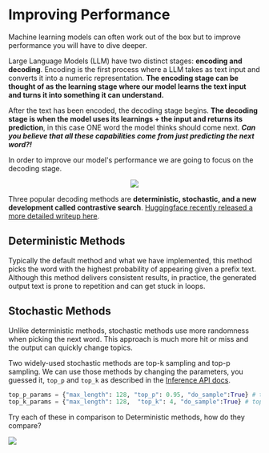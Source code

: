# Improving Performance

Machine learning models can often work out of the box but to improve performance you will have to dive deeper.

Large Language Models (LLM) have two distinct stages: **encoding and decoding**. Encoding is the first process where a LLM takes as text input and converts it into a numeric representation. **The encoding stage can be thought of as the learning stage where our model learns the text input and turns it into something it can understand.**

After the text has been encoded, the decoding stage begins. **The decoding stage is when the model uses its learnings + the input and returns its prediction**, in this case ONE word the model thinks should come next. **_Can you believe that all these capabilities come from just predicting the next word?!_**

In order to improve our model's performance we are going to focus on the decoding stage. 

<p align="center">
<img src="https://miro.medium.com/max/1204/1*o5G3ul7aI0qvuua78tmlhA.png">
</p>

Three popular decoding methods are **deterministic, stochastic, and a new development called contrastive search**. [Huggingface recently released a more detailed writeup here](https://huggingface.co/blog/introducing-csearch). 


## Deterministic Methods
Typically the default method and what we have implemented, this method picks the word with the highest probability of appearing given a prefix text. Although this method delivers consistent results, in practice, the generated output text is prone to repetition and can get stuck in loops.

## Stochastic Methods
Unlike deterministic methods, stochastic methods use more randomness when picking the next word. This approach is much more hit or miss and the output can quickly change topics. 

Two widely-used stochastic methods are top-k sampling and top-p sampling. We can use those methods by changing the parameters, you guessed it, ```top_p``` and ```top_k``` as described in the [Inference API docs](https://huggingface.co/docs/api-inference/detailed_parameters#text-generation-task). 

```python
top_p_params = {"max_length": 128, "top_p": 0.95, "do_sample":True} # top-p (nucleus sampling)
top_k_params = {"max_length": 128,  "top_k": 4, "do_sample":True} # top-k
```

Try each of these in comparison to Deterministic methods, how do they compare?

![](https://i0.wp.com/analyticsindiamag.com/wp-content/uploads/2022/05/image-29.png)